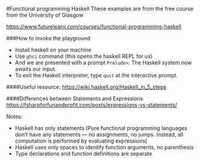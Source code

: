 #Functional programming Haskell
These examples are from the free course from the University of Glasgow

https://www.futurelearn.com/courses/functional-programming-haskell

###How to invoke the playground
* Install haskell on your machine
* Use `ghci` command (this opens the haskell REPL for us)
* And we are presented with a prompt `Prelude>`. The Haskell system now awaits our input. 
* To exit the Haskell interpreter, type `quit` at the interactive prompt.

####Useful resource: 
https://wiki.haskell.org/Haskell_in_5_steps

####Differences between Statements and Expressions 
https://fsharpforfunandprofit.com/posts/expressions-vs-statements/

Notes:
* Haskell has only statements (Pure functional programming languages don’t have any statements — no assignments, no jumps. Instead, all computation is performed by evaluating expressions)
* Haskell uses only spaces to identify function arguments, no parenthesis
* Type declarations and function definitions are separate